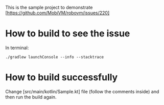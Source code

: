 This is the sample project to demonstrate [https://github.com/MobiVM/robovm/issues/220]

How to build to see the issue
=============================
In terminal:
```
./gradlew launchConsole --info --stacktrace
```

How to build successfully
=========================
Change [src/main/kotlin/Sample.kt] file (follow the comments inside) and then run the build again.
